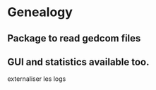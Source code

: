 # Genealogy
## Package to read gedcom files
## GUI and statistics available too.

externaliser les logs